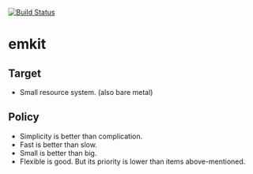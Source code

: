 [![Build Status](https://travis-ci.org/ryochack/emkit.svg)](https://travis-ci.org/ryochack/emkit)

emkit
======

## Target
- Small resource system. (also bare metal)

## Policy
- Simplicity is better than complication.
- Fast is better than slow.
- Small is better than big.
- Flexible is good. But its priority is lower than items above-mentioned.

